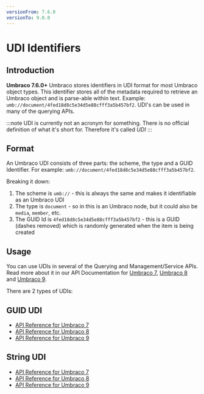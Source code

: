 ```yaml
---
versionFrom: 7.6.0
versionTo: 9.0.0
---
```


# UDI Identifiers

## Introduction

**Umbraco 7.6.0+** Umbraco stores identifiers in UDI format for most Umbraco object types. This identifier stores all of the metadata required to retrieve an Umbraco object and is parse-able within text. Example: `umb://document/4fed18d8c5e34d5e88cfff3a5b457bf2`. UDI's can be used in many of the querying APIs.

:::note
UDI is currently not an acronym for something. There is no official definition of what it's short for. Therefore it's called *UDI*
:::

## Format

An Umbraco UDI consists of three parts: the scheme, the type and a GUID Identifier. For example: `umb://document/4fed18d8c5e34d5e88cfff3a5b457bf2`.

Breaking it down:

1. The scheme is `umb://` - this is always the same and makes it identifiable as an Umbraco UDI
2. The type is `document` - so in this is an Umbraco node, but it could also be `media`, `member`, etc.
3. The GUID Id is `4fed18d8c5e34d5e88cfff3a5b457bf2` - this is a GUID (dashes removed) which is randomly generated when the item is being created

## Usage

You can use UDIs in several of the Querying and Management/Service APIs. Read more about it in our API Documentation for [Umbraco 7](https://our.umbraco.com/apidocs/v7/csharp/api/Umbraco.Core.Udi.html), [Umbraco 8](https://our.umbraco.com/apidocs/v8/csharp/api/Umbraco.Core.Udi.html) and [Umbraco 9](https://apidocs.umbraco.com/v9/csharp/api/Umbraco.Cms.Core.Udi.html).

There are 2 types of UDIs:

## GUID UDI

* [API Reference for Umbraco 7](https://our.umbraco.com/apidocs/v7/csharp/api/Umbraco.Core.GuidUdi.html)
* [API Reference for Umbraco 8](https://our.umbraco.com/apidocs/v8/csharp/api/Umbraco.Core.GuidUdi.html)
* [API Reference for Umbraco 9](https://apidocs.umbraco.com/v9/csharp/api/Umbraco.Cms.Core.GuidUdi.html)


## String UDI

* [API Reference for Umbraco 7](https://our.umbraco.com/apidocs/v7/csharp/api/Umbraco.Core.StringUdi.html)
* [API Reference for Umbraco 8](https://our.umbraco.com/apidocs/v8/csharp/api/Umbraco.Core.StringUdi.html)
* [API Reference for Umbraco 9](https://apidocs.umbraco.com/v9/csharp/api/Umbraco.Cms.Core.StringUdi.html)
